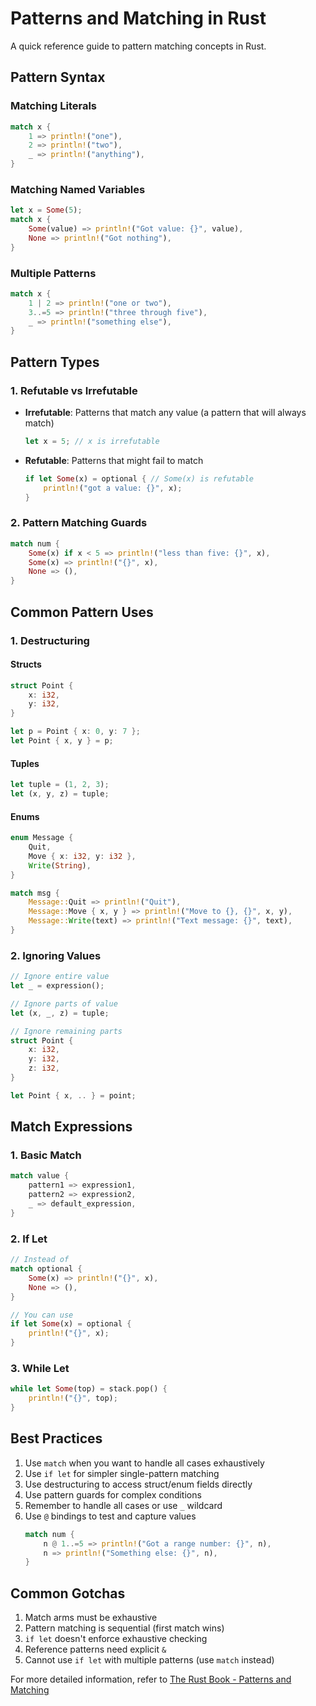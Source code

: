 # Patterns and Matching in Rust

A quick reference guide to pattern matching concepts in Rust.

## Pattern Syntax

### Matching Literals
```rust
match x {
    1 => println!("one"),
    2 => println!("two"),
    _ => println!("anything"),
}
```

### Matching Named Variables
```rust
let x = Some(5);
match x {
    Some(value) => println!("Got value: {}", value),
    None => println!("Got nothing"),
}
```

### Multiple Patterns
```rust
match x {
    1 | 2 => println!("one or two"),
    3..=5 => println!("three through five"),
    _ => println!("something else"),
}
```

## Pattern Types

### 1. Refutable vs Irrefutable 
- **Irrefutable**: Patterns that match any value (a pattern that will always match)
  ```rust
  let x = 5; // x is irrefutable
  ```
- **Refutable**: Patterns that might fail to match
  ```rust
  if let Some(x) = optional { // Some(x) is refutable
      println!("got a value: {}", x);
  }
  ```

### 2. Pattern Matching Guards
```rust
match num {
    Some(x) if x < 5 => println!("less than five: {}", x),
    Some(x) => println!("{}", x),
    None => (),
}
```

## Common Pattern Uses

### 1. Destructuring

#### Structs
```rust
struct Point {
    x: i32,
    y: i32,
}

let p = Point { x: 0, y: 7 };
let Point { x, y } = p;
```

#### Tuples
```rust
let tuple = (1, 2, 3);
let (x, y, z) = tuple;
```

#### Enums
```rust
enum Message {
    Quit,
    Move { x: i32, y: i32 },
    Write(String),
}

match msg {
    Message::Quit => println!("Quit"),
    Message::Move { x, y } => println!("Move to {}, {}", x, y),
    Message::Write(text) => println!("Text message: {}", text),
}
```

### 2. Ignoring Values

```rust
// Ignore entire value
let _ = expression();

// Ignore parts of value
let (x, _, z) = tuple;

// Ignore remaining parts
struct Point {
    x: i32,
    y: i32,
    z: i32,
}

let Point { x, .. } = point;
```

## Match Expressions

### 1. Basic Match
```rust
match value {
    pattern1 => expression1,
    pattern2 => expression2,
    _ => default_expression,
}
```

### 2. If Let
```rust
// Instead of
match optional {
    Some(x) => println!("{}", x),
    None => (),
}

// You can use
if let Some(x) = optional {
    println!("{}", x);
}
```

### 3. While Let
```rust
while let Some(top) = stack.pop() {
    println!("{}", top);
}
```

## Best Practices

1. Use `match` when you want to handle all cases exhaustively
2. Use `if let` for simpler single-pattern matching
3. Use destructuring to access struct/enum fields directly
4. Use pattern guards for complex conditions
5. Remember to handle all cases or use `_` wildcard
6. Use `@` bindings to test and capture values
   ```rust
   match num {
       n @ 1..=5 => println!("Got a range number: {}", n),
       n => println!("Something else: {}", n),
   }
   ```

## Common Gotchas

1. Match arms must be exhaustive
2. Pattern matching is sequential (first match wins)
3. `if let` doesn't enforce exhaustive checking
4. Reference patterns need explicit `&`
5. Cannot use `if let` with multiple patterns (use `match` instead)

For more detailed information, refer to [The Rust Book - Patterns and Matching](https://doc.rust-lang.org/book/ch18-00-patterns.html)
